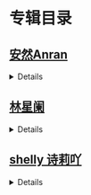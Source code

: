 # 专辑目录
## [安然Anran](https://github.com/whaogx/Image/tree/main/%E5%AE%89%E7%84%B6Anran)
<details>

>- **<h3>[NO.10747](安然Anran/No.10747.md)</h3>**
>- **<h3>[NO.10668](安然Anran/No.10668.md)</h3>**
>- **<h3>[NO.10641](安然Anran/No.10641.md)</h3>**
>- **<h3>[NO.10623](安然Anran/No.10623.md)</h3>**
>- **<h3>[NO.10599](安然Anran/No.10599.md)</h3>**
>- **<h3>[NO.10571](安然Anran/No.10571.md)</h3>**
>- **<h3>[NO.10524](安然Anran/No.10524.md)</h3>**
>- **<h3>[NO.10492](安然Anran/No.10492.md)</h3>**
>- **<h3>[NO.10390](安然Anran/No.10390.md)</h3>**
>- **<h3>[NO.10333](安然Anran/No.10333.md)</h3>**
>- **<h3>[NO.10272](安然Anran/No.10272.md)</h3>**
>- **<h3>[NO.10214](安然Anran/No.10214.md)</h3>**
>- **<h3>[NO.10183](安然Anran/No.10183.md)</h3>**
>- **<h3>[NO.9842](安然Anran/No.9842.md)</h3>**
>- **<h3>[NO.9821](安然Anran/No.9821.md)</h3>**
>- **<h3>[NO.9794](安然Anran/No.9794.md)</h3>**
>- **<h3>[NO.9757](安然Anran/No.9757.md)</h3>**
>- **<h3>[NO.9577](安然Anran/No.9577.md)</h3>**
>- **<h3>[NO.9506](https://github.com/whaogx/Image/blob/main/%E5%AE%89%E7%84%B6Anran/No.9506.md)</h3>**
>- **<h3>[NO.9399](https://github.com/whaogx/Image/blob/main/%E5%AE%89%E7%84%B6Anran/No.9399.md)</h3>**
>- **<h3>[NO.9362](https://github.com/whaogx/Image/blob/main/%E5%AE%89%E7%84%B6Anran/No.9362.md)</h3>**
>- **<h3>[NO.9256](https://github.com/whaogx/Image/blob/main/%E5%AE%89%E7%84%B6Anran/No.9256.md)</h3>**
>- **<h3>[NO.9223](https://github.com/whaogx/Image/blob/main/%E5%AE%89%E7%84%B6Anran/No.9223.md)</h3>**
>- **<h3>[NO.9138](https://github.com/whaogx/Image/blob/main/%E5%AE%89%E7%84%B6Anran/No.9138.md)</h3>**
>- **<h3>[NO.9041](https://github.com/whaogx/Image/blob/main/%E5%AE%89%E7%84%B6Anran/No.9041.md)</h3>**
>- **<h3>[NO.9009](https://github.com/whaogx/Image/blob/main/%E5%AE%89%E7%84%B6Anran/No.9009.md)</h3>**
>- **<h3>[NO.8829](https://github.com/whaogx/Image/blob/main/%E5%AE%89%E7%84%B6Anran/No.8829.md)</h3>**
>- **<h3>[NO.8649](https://github.com/whaogx/Image/blob/main/%E5%AE%89%E7%84%B6Anran/No.8649.md)</h3>**
>- **<h3>[NO.8612](https://github.com/whaogx/Image/blob/main/%E5%AE%89%E7%84%B6Anran/No.8612.md)</h3>**
>- **<h3>[NO.8577](https://github.com/whaogx/Image/blob/main/%E5%AE%89%E7%84%B6Anran/No.8577.md)</h3>**
>- **<h3>[NO.8362](https://github.com/whaogx/Image/blob/main/%E5%AE%89%E7%84%B6Anran/No.8362.md)</h3>**
>- **<h3>[NO.8332](https://github.com/whaogx/Image/blob/main/%E5%AE%89%E7%84%B6Anran/No.8332.md)</h3>**
>- **<h3>[NO.8217](https://github.com/whaogx/Image/blob/main/%E5%AE%89%E7%84%B6Anran/No.8217.md)</h3>**
>- **<h3>[NO.8179](https://github.com/whaogx/Image/blob/main/%E5%AE%89%E7%84%B6Anran/No.8179.md)</h3>**
>- **<h3>[NO.8145](https://github.com/whaogx/Image/blob/main/%E5%AE%89%E7%84%B6Anran/No.8145.md)</h3>**
>- **<h3>[NO.8072](https://github.com/whaogx/Image/blob/main/%E5%AE%89%E7%84%B6Anran/No.8072.md)</h3>**
>- **<h3>[NO.7831](https://github.com/whaogx/Image/blob/main/%E5%AE%89%E7%84%B6Anran/No.7831.md)</h3>**
>- **<h3>[NO.7798](https://github.com/whaogx/Image/blob/main/%E5%AE%89%E7%84%B6Anran/No.7798.md)</h3>**
>- **<h3>[NO.7765](https://github.com/whaogx/Image/blob/main/%E5%AE%89%E7%84%B6Anran/No.7765.md)</h3>**
>- **<h3>[NO.7589](https://github.com/whaogx/Image/blob/main/%E5%AE%89%E7%84%B6Anran/No.7589.md)</h3>**
>- **<h3>[NO.7487](https://github.com/whaogx/Image/blob/main/%E5%AE%89%E7%84%B6Anran/No.7487.md)</h3>**
>- **<h3>[NO.7303](https://github.com/whaogx/Image/blob/main/%E5%AE%89%E7%84%B6Anran/No.7303.md)</h3>**
>- **<h3>[NO.7201](https://github.com/whaogx/Image/blob/main/%E5%AE%89%E7%84%B6Anran/No.7201.md)</h3>**
>- **<h3>[NO.7096](https://github.com/whaogx/Image/blob/main/%E5%AE%89%E7%84%B6Anran/No.7096.md)</h3>**
>- **<h3>[NO.6524](安然Anran/No.6524.md)</h3>**
>- **<h3>[NO.5789](安然Anran/No.5789.md)</h3>**
>- **<h3>[NO.5410](安然Anran/No.5410.md)</h3>**
>- **<h3>[NO.5198](安然Anran/No.5198.md)</h3>**
>- **<h3>[NO.5052](安然Anran/No.5052.md)</h3>** 
>- **<h3>[NO.4854](安然Anran/No.4854.md)</h3>**
>- **<h3>[NO.4791](安然Anran/No.4791.md)</h3>**
>- **<h3>[NO.4720](安然Anran/No.4720.md)</h3>**
</details>


## [林星阑](https://github.com/whaogx/Image/tree/main/%E6%9E%97%E6%98%9F%E9%98%91)
<details>
  
>- **<h3>[NO.9528](https://github.com/whaogx/Image/blob/main/%E6%9E%97%E6%98%9F%E9%98%91/No.9528.md)</h3>**
>- **<h3>[NO.9299](https://github.com/whaogx/Image/blob/main/%E6%9E%97%E6%98%9F%E9%98%91/No.9299.md)</h3>**
>- **<h3>[NO.9109](https://github.com/whaogx/Image/blob/main/%E6%9E%97%E6%98%9F%E9%98%91/No.9109.md)</h3>**
>- **<h3>[NO.8682](https://github.com/whaogx/Image/blob/main/%E6%9E%97%E6%98%9F%E9%98%91/No.8682.md)</h3>**
>- **<h3>[NO.8307](https://github.com/whaogx/Image/blob/main/%E6%9E%97%E6%98%9F%E9%98%91/No.8307.md)</h3>**
>- **<h3>[NO.8231](https://github.com/whaogx/Image/blob/main/%E6%9E%97%E6%98%9F%E9%98%91/No.8231.md)</h3>**
>- **<h3>[NO.8045](https://github.com/whaogx/Image/blob/main/%E6%9E%97%E6%98%9F%E9%98%91/No.8045.md)</h3>**
>- **<h3>[NO.7852](https://github.com/whaogx/Image/blob/main/%E6%9E%97%E6%98%9F%E9%98%91/No.7852.md)</h3>**
>- **<h3>[NO.7745](https://github.com/whaogx/Image/blob/main/%E6%9E%97%E6%98%9F%E9%98%91/No.7745.md)</h3>**
>- **<h3>[NO.7605](https://github.com/whaogx/Image/blob/main/%E6%9E%97%E6%98%9F%E9%98%91/No.7605.md)</h3>**
>- **<h3>[NO.7297](https://github.com/whaogx/Image/blob/main/%E6%9E%97%E6%98%9F%E9%98%91/No.7297.md)</h3>**
>- **<h3>[NO.7147](https://github.com/whaogx/Image/blob/main/%E6%9E%97%E6%98%9F%E9%98%91/No.7147.md)</h3>**
>- **<h3>[NO.6762](https://github.com/whaogx/Image/blob/main/%E6%9E%97%E6%98%9F%E9%98%91/No.6762.md)</h3>**
>- **<h3>[NO.6600](https://github.com/whaogx/Image/blob/main/%E6%9E%97%E6%98%9F%E9%98%91/No.6600.md)</h3>**
>- **<h3>[NO.6346](https://github.com/whaogx/Image/blob/main/%E6%9E%97%E6%98%9F%E9%98%91/No.6346.md)</h3>**
>- **<h3>[NO.6208](https://github.com/whaogx/Image/blob/main/%E6%9E%97%E6%98%9F%E9%98%91/No.6208.md)</h3>**
</details>


## [shelly 诗莉吖](https://github.com/whaogx/Image/tree/main/shelly%20%E8%AF%97%E8%8E%89%E5%90%96)
<details>

>- **<h3>[NO.10368](诗莉吖shelly/No.10368.md)</h3>**
>- **<h3>[NO.10339](诗莉吖shelly/No.10339.md)</h3>**
>- **<h3>[NO.10316](诗莉吖shelly/No.10316.md)</h3>**
>- **<h3>[NO.10264](诗莉吖shelly/No.10264.md)</h3>**
>- **<h3>[NO.10234](诗莉吖shelly/No.10234.md)</h3>**
</details>
